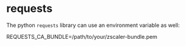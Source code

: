 # requests

The python `requests` library can use an environment variable as well:

REQUESTS_CA_BUNDLE=/path/to/your/zscaler-bundle.pem
